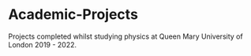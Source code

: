 # Academic-Projects
Projects completed whilst studying physics at Queen Mary University of London 2019 - 2022.
